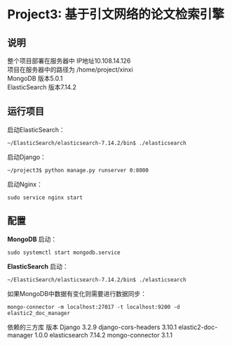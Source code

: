# Project3: 基于引文网络的论文检索引擎
 
##  说明

整个项目部署在服务器中 IP地址10.108.14.126<br>
项目在服务器中的路径为 /home/project/xinxi<br>
MongoDB 版本5.0.1<br>
ElasticSearch 版本7.14.2<br>


##  运行项目
启动ElasticSearch：<br>

    ~/ElasticSearch/elasticsearch-7.14.2/bin$ ./elasticsearch

启动Django：<br>

    ~/project3$ python manage.py runserver 0:8000

启动Nginx：<br>

    sudo service nginx start


##  配置
**MongoDB**
启动：
    
    sudo systemctl start mongodb.service
    
**ElasticSearch**
启动： 
    
    ~/ElasticSearch/elasticsearch-7.14.2/bin$ ./elasticsearch
      
如果MongoDB中数据有变化则需要进行数据同步：<br>
    
    mongo-connector -m localhost:27017 -t localhost:9200 -d elastic2_doc_manager


依赖的三方库               版本
Django                  3.2.9
django-cors-headers     3.10.1
elastic2-doc-manager    1.0.0
elasticsearch           7.14.2
mongo-connector         3.1.1
